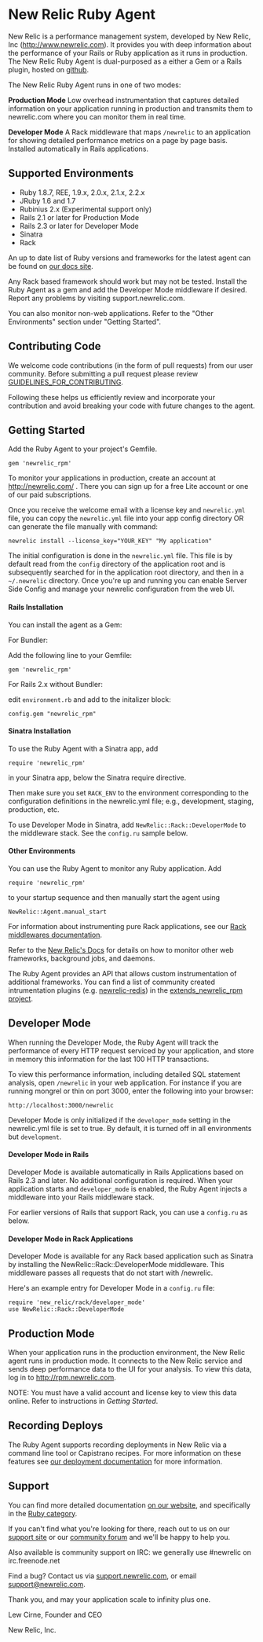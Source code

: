 # New Relic Ruby Agent

New Relic is a performance management system, developed by
New Relic, Inc (http://www.newrelic.com).  It provides you with deep
information about the performance of your Rails or Ruby
application as it runs in production. The New Relic Ruby Agent is
dual-purposed as a either a Gem or a Rails plugin, hosted on
[github](http://github.com/newrelic/rpm/tree/master).

The New Relic Ruby Agent runs in one of two modes:

**Production Mode**
Low overhead instrumentation that captures detailed information on
your application running in production and transmits them to
newrelic.com where you can monitor them in real time.

**Developer Mode**
A Rack middleware that maps `/newrelic` to an application for showing
detailed performance metrics on a page by page basis.  Installed
automatically in Rails applications.

## Supported Environments

* Ruby 1.8.7, REE, 1.9.x, 2.0.x, 2.1.x, 2.2.x
* JRuby 1.6 and 1.7
* Rubinius 2.x (Experimental support only)
* Rails 2.1 or later for Production Mode
* Rails 2.3 or later for Developer Mode
* Sinatra
* Rack

An up to date list of Ruby versions and frameworks for the latest agent
can be found on [our docs site](http://docs.newrelic.com/docs/ruby/supported-frameworks).

Any Rack based framework should work but may not be tested.  Install
the Ruby Agent as a gem and add the Developer Mode middleware if
desired.  Report any problems by visiting support.newrelic.com.

You can also monitor non-web applications. Refer to the "Other
Environments" section under "Getting Started".

## Contributing Code

We welcome code contributions (in the form of pull requests) from our user
community.  Before submitting a pull request please review
[GUIDELINES_FOR_CONTRIBUTING](https://github.com/newrelic/rpm/blob/master/GUIDELINES_FOR_CONTRIBUTING.md).

Following these helps us efficiently review and incorporate your contribution
and avoid breaking your code with future changes to the agent.


## Getting Started

Add the Ruby Agent to your project's Gemfile.

    gem 'newrelic_rpm'

To monitor your applications in production, create an account at
http://newrelic.com/ .  There you can
sign up for a free Lite account or one of our paid subscriptions.

Once you receive the welcome email with a license key and
`newrelic.yml` file, you can copy the `newrelic.yml` file into your app config
directory OR can generate the file manually with command:

    newrelic install --license_key="YOUR_KEY" "My application"

The initial configuration is done in the `newrelic.yml` file.  This file
is by default read from the `config` directory of the application root
and is subsequently searched for in the application root directory,
and then in a `~/.newrelic` directory.  Once you're up and running you can
enable Server Side Config and manage your newrelic configuration from the web
UI.

#### Rails Installation

You can install the agent as a Gem:

For Bundler:

Add the following line to your Gemfile:

    gem 'newrelic_rpm'

For Rails 2.x without Bundler:

edit `environment.rb` and add to the initalizer block:

    config.gem "newrelic_rpm"

#### Sinatra Installation

To use the Ruby Agent with a Sinatra app, add

    require 'newrelic_rpm'

in your Sinatra app, below the Sinatra require directive.

Then make sure you set `RACK_ENV` to the environment corresponding to the
configuration definitions in the newrelic.yml file; e.g., development,
staging, production, etc.

To use Developer Mode in Sinatra, add `NewRelic::Rack::DeveloperMode` to
the middleware stack.  See the `config.ru` sample below.

#### Other Environments

You can use the Ruby Agent to monitor any Ruby application.  Add

    require 'newrelic_rpm'

to your startup sequence and then manually start the agent using

    NewRelic::Agent.manual_start

For information about instrumenting pure Rack applications, see our
[Rack middlewares documentation](http://docs.newrelic.com/docs/ruby/rack-middlewares).

Refer to the [New Relic's Docs](http://newrelic.com/docs) for details on how to
monitor other web frameworks, background jobs, and daemons.

The Ruby Agent provides an API that allows custom instrumentation of additional
frameworks.  You can find a list of community created intrumentation plugins
(e.g. [newrelic-redis](https://github.com/evanphx/newrelic-redis)) in the
[extends_newrelic_rpm project](https://github.com/newrelic/extends_newrelic_rpm).

## Developer Mode

When running the Developer Mode, the Ruby Agent will track the
performance of every HTTP request serviced by your application, and
store in memory this information for the last 100 HTTP transactions.

To view this performance information, including detailed SQL statement
analysis, open `/newrelic` in your web application.  For instance if
you are running mongrel or thin on port 3000, enter the following into
your browser:

    http://localhost:3000/newrelic

Developer Mode is only initialized if the `developer_mode` setting in
the newrelic.yml file is set to true.  By default, it is turned off in
all environments but `development`.

#### Developer Mode in Rails

Developer Mode is available automatically in Rails Applications based
on Rails 2.3 and later.  No additional configuration is required. When
your application starts and `developer_mode` is enabled, the Ruby
Agent injects a middleware into your Rails middleware stack.

For earlier versions of Rails that support Rack, you can use
a `config.ru` as below.

#### Developer Mode in Rack Applications

Developer Mode is available for any Rack based application such as
Sinatra by installing the NewRelic::Rack::DeveloperMode
middleware. This middleware passes all requests that do not start with
/newrelic.

Here's an example entry for Developer Mode in a `config.ru` file:

    require 'new_relic/rack/developer_mode'
    use NewRelic::Rack::DeveloperMode

## Production Mode

When your application runs in the production environment, the New
Relic agent runs in production mode. It connects to the New Relic
service and sends deep performance data to the UI for your
analysis. To view this data, log in to http://rpm.newrelic.com.

NOTE: You must have a valid account and license key to view this data
online.  Refer to instructions in *Getting Started*.

## Recording Deploys

The Ruby Agent supports recording deployments in New Relic via a command line
tool or Capistrano recipes. For more information on these features see
[our deployment documentation](http://docs.newrelic.com/docs/ruby/recording-deployments-with-the-ruby-agent)
for more information.

## Support

You can find more detailed documentation [on our website](http://newrelic.com/docs),
and specifically in the [Ruby category](http://newrelic.com/docs/ruby).

If you can't find what you're looking for there, reach out to us on our [support
site](http://support.newrelic.com/) or our [community forum](http://forum.newrelic.com)
and we'll be happy to help you.

Also available is community support on IRC: we generally use #newrelic
on irc.freenode.net

Find a bug? Contact us via [support.newrelic.com](http://support.newrelic.com/),
or email support@newrelic.com.

Thank you, and may your application scale to infinity plus one.

Lew Cirne, Founder and CEO

New Relic, Inc.
